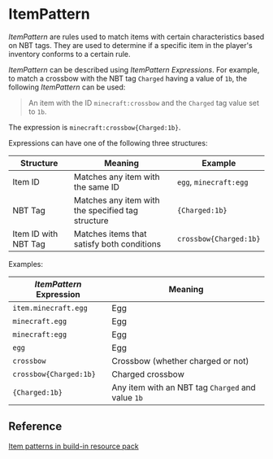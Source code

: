 # ItemPattern

_ItemPattern_ are rules used to match items with certain characteristics based on NBT tags. They are used to determine if a specific item in the player's inventory conforms to a certain rule.

_ItemPattern_ can be described using _ItemPattern Expressions_. For example, to match a crossbow with the NBT tag `Charged` having a value of `1b`, the following _ItemPattern_ can be used:

> An item with the ID `minecraft:crossbow` and the `Charged` tag value set to `1b`.

The expression is `minecraft:crossbow{Charged:1b}`.

Expressions can have one of the following three structures:

| Structure            | Meaning                                           | Example                |
| -------------------- | ------------------------------------------------- | ---------------------- |
| Item ID              | Matches any item with the same ID                 | `egg`, `minecraft:egg` |
| NBT Tag              | Matches any item with the specified tag structure | `{Charged:1b}`         |
| Item ID with NBT Tag | Matches items that satisfy both conditions        | `crossbow{Charged:1b}` |

Examples:

| _ItemPattern_ Expression | Meaning                                           |
| ------------------------ | ------------------------------------------------- |
| `item.minecraft.egg`     | Egg                                               |
| `minecraft.egg`          | Egg                                               |
| `minecraft:egg`          | Egg                                               |
| `egg`                    | Egg                                               |
| `crossbow`               | Crossbow (whether charged or not)                 |
| `crossbow{Charged:1b}`   | Charged crossbow                                  |
| `{Charged:1b}`           | Any item with an NBT tag `Charged` and value `1b` |

## Reference

[Item patterns in build-in resource pack](./ResourcePack#built-in-resource-pack)
